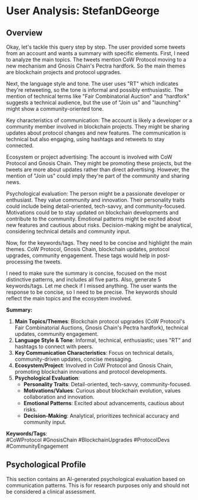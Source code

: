 # User Analysis: StefanDGeorge

## Overview

<think>
Okay, let's tackle this query step by step. The user provided some tweets from an account and wants a summary with specific elements. First, I need to analyze the main topics. The tweets mention CoW Protocol moving to a new mechanism and Gnosis Chain's Pectra hardfork. So the main themes are blockchain projects and protocol upgrades.

Next, the language style and tone. The user uses "RT" which indicates they're retweeting, so the tone is informal and possibly enthusiastic. The mention of technical terms like "Fair Combinatorial Auction" and "hardfork" suggests a technical audience, but the use of "Join us" and "launching" might show a community-oriented tone.

Key characteristics of communication: The account is likely a developer or a community member involved in blockchain projects. They might be sharing updates about protocol changes and new features. The communication is technical but also engaging, using hashtags and retweets to stay connected.

Ecosystem or project advertising: The account is involved with CoW Protocol and Gnosis Chain. They might be promoting these projects, but the tweets are more about updates rather than direct advertising. However, the mention of "Join us" could imply they're part of the community and sharing news.

Psychological evaluation: The person might be a passionate developer or enthusiast. They value community and innovation. Their personality traits could include being detail-oriented, tech-savvy, and community-focused. Motivations could be to stay updated on blockchain developments and contribute to the community. Emotional patterns might be excited about new features and cautious about risks. Decision-making might be analytical, considering technical details and community input.

Now, for the keywords/tags. They need to be concise and highlight the main themes. CoW Protocol, Gnosis Chain, blockchain updates, protocol upgrades, community engagement. These tags would help in post-processing the tweets.

I need to make sure the summary is concise, focused on the most distinctive patterns, and includes all five parts. Also, generate 5 keywords/tags. Let me check if I missed anything. The user wants the response to be concise, so I need to be precise. The keywords should reflect the main topics and the ecosystem involved.
</think>

**Summary:**  
1. **Main Topics/Themes**: Blockchain protocol upgrades (CoW Protocol's Fair Combinatorial Auctions, Gnosis Chain's Pectra hardfork), technical updates, community engagement.  
2. **Language Style & Tone**: Informal, technical, enthusiastic; uses "RT" and hashtags to connect with peers.  
3. **Key Communication Characteristics**: Focus on technical details, community-driven updates, concise messaging.  
4. **Ecosystem/Project**: Involved in CoW Protocol and Gnosis Chain, promoting blockchain innovations and protocol developments.  
5. **Psychological Evaluation**:  
   - **Personality Traits**: Detail-oriented, tech-savvy, community-focused.  
   - **Motivations/Values**: Curious about blockchain evolution, values collaboration and innovation.  
   - **Emotional Patterns**: Excited about advancements, cautious about risks.  
   - **Decision-Making**: Analytical, prioritizes technical accuracy and community input.  

**Keywords/Tags**:  
#CoWProtocol #GnosisChain #BlockchainUpgrades #ProtocolDevs #CommunityEngagement

## Psychological Profile

This section contains an AI-generated psychological evaluation based on communication patterns. This is for research purposes only and should not be considered a clinical assessment.